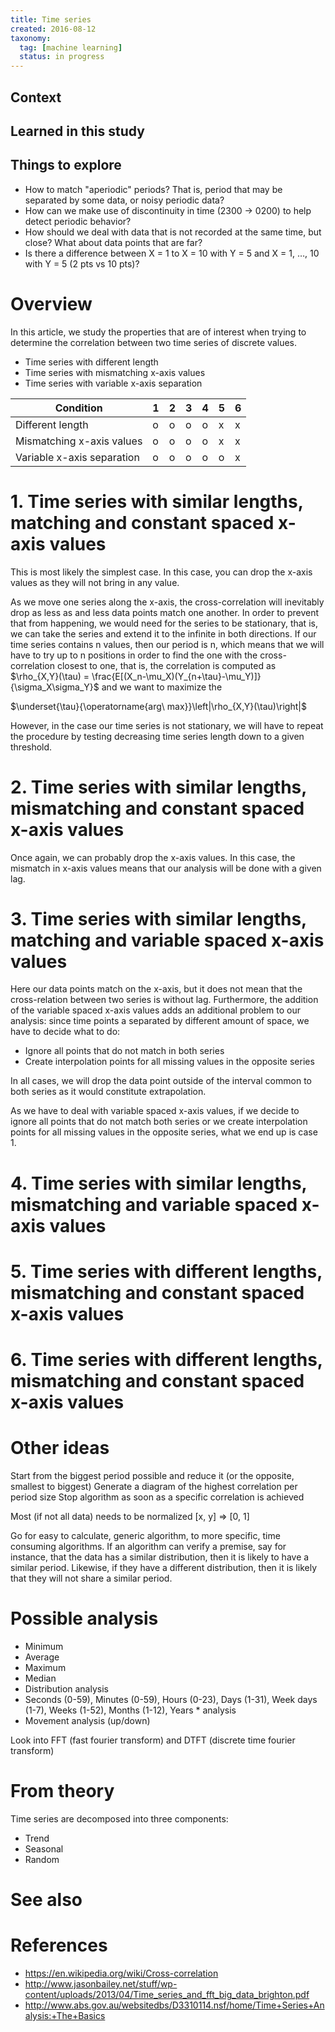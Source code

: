 ```yaml
---
title: Time series
created: 2016-08-12
taxonomy:
  tag: [machine learning]
  status: in progress
---
```


## Context

## Learned in this study

## Things to explore
* How to match "aperiodic" periods? That is, period that may be separated by some data, or noisy periodic data?
* How can we make use of discontinuity in time (2300 -> 0200) to help detect periodic behavior?
* How should we deal with data that is not recorded at the same time, but close? What about data points that are far?
* Is there a difference between X = 1 to X = 10 with Y = 5 and X = 1, …, 10 with Y = 5 (2 pts vs 10 pts)?

# Overview

In this article, we study the properties that are of interest when trying to determine the correlation between two time series of discrete values.

* Time series with different length
* Time series with mismatching x-axis values
* Time series with variable x-axis separation

| Condition                  | 1 | 2 | 3 | 4 | 5 | 6 |
|----------------------------|---|---|---|---|---|---|
| Different length           | o | o | o | o | x | x |
| Mismatching x-axis values  | o | o | o | o | x | x |
| Variable x-axis separation | o | o | o | o | o | x |


# 1. Time series with similar lengths, matching and constant spaced x-axis values
This is most likely the simplest case. In this case, you can drop the x-axis values as they will not bring in any value.

As we move one series along the x-axis, the cross-correlation will inevitably drop as less as and less data points match one another. In order to prevent that from happening, we would need for the series to be stationary, that is, we can take the series and extend it to the infinite in both directions. If our time series contains n values, then our period is n, which means that we will have to try up to n positions in order to find the one with the  cross-correlation closest to one, that is, the correlation is computed as $\rho_{X,Y}(\tau) = \frac{E[(X_n-\mu_X)(Y_{n+\tau}-\mu_Y)]}{\sigma_X\sigma_Y}$ and we want to maximize the

$\underset{\tau}{\operatorname{arg\ max}}\left|\rho_{X,Y}(\tau)\right|$

However, in the case our time series is not stationary, we will have to repeat the procedure by testing decreasing time series length down to a given threshold.

# 2. Time series with similar lengths, mismatching and constant spaced x-axis values
Once again, we can probably drop the x-axis values. In this case, the mismatch in x-axis values means that our analysis will be done with a given lag.

# 3. Time series with similar lengths, matching and variable spaced x-axis values
Here our data points match on the x-axis, but it does not mean that the cross-relation between two series is without lag. Furthermore, the addition of the variable spaced x-axis values adds an additional problem to our analysis: since time points a separated by different amount of space, we have to decide what to do:
* Ignore all points that do not match in both series
* Create interpolation points for all missing values in the opposite series

In all cases, we will drop the data point outside of the interval common to both series as it would constitute extrapolation.

As we have to deal with variable spaced x-axis values, if we decide to ignore all points that do not match both series or we create interpolation points for all missing values in the opposite series, what we end up is case 1.

# 4. Time series with similar lengths, mismatching and variable spaced x-axis values

# 5. Time series with different lengths, mismatching and constant spaced x-axis values

# 6. Time series with different lengths, mismatching and constant spaced x-axis values

# Other ideas
Start from the biggest period possible and reduce it (or the opposite, smallest to biggest)
Generate a diagram of the highest correlation per period size
Stop algorithm as soon as a specific correlation is achieved

Most (if not all data) needs to be normalized [x, y] => [0, 1]

Go for easy to calculate, generic algorithm, to more specific, time consuming algorithms.
If an algorithm can verify a premise, say for instance, that the data has a similar distribution, then it is likely to have a similar period. Likewise, if they have a different distribution, then it is likely that they will not share a similar period.

# Possible analysis
* Minimum
* Average
* Maximum
* Median
* Distribution analysis
* Seconds (0-59), Minutes (0-59), Hours (0-23), Days (1-31), Week days (1-7), Weeks (1-52), Months (1-12), Years * analysis
* Movement analysis (up/down)

Look into FFT (fast fourier transform) and DTFT (discrete time fourier transform)

# From theory
Time series are decomposed into three components:
* Trend
* Seasonal
* Random

# See also

# References
* https://en.wikipedia.org/wiki/Cross-correlation
* http://www.jasonbailey.net/stuff/wp-content/uploads/2013/04/Time_series_and_fft_big_data_brighton.pdf
* http://www.abs.gov.au/websitedbs/D3310114.nsf/home/Time+Series+Analysis:+The+Basics
